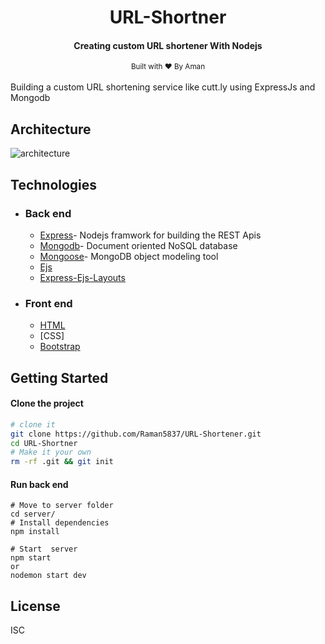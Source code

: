 <h1 align="center">
  URL-Shortner
</h1>

<h4 align="center">Creating custom URL shortener With Nodejs</h4>
<div align="center">
  <sub>Built with ❤︎ By Aman </sub>
</div>

</br>
Building a custom URL shortening service like cutt.ly using ExpressJs and Mongodb

## Architecture

<img src="sketch/architecture.png" alt="architecture" />

## Technologies

- ### Back end

  - [Express](https://expressjs.com/)- Nodejs framwork for building the REST Apis
  - [Mongodb](http://mongodb.com/)- Document oriented NoSQL database
  - [Mongoose](https://http://mongoosejs.com)- MongoDB object modeling tool
  - [Ejs](https://github.com/mde/ejs)
  - [Express-Ejs-Layouts](https://github.com/soarez/express-ejs-layouts)

- ### Front end

  - [HTML](https://html.com/)
  - [CSS]
  - [Bootstrap](https://getbootstrap.com/)

## Getting Started

#### Clone the project

```sh
# clone it
git clone https://github.com/Raman5837/URL-Shortener.git
cd URL-Shortner
# Make it your own
rm -rf .git && git init
```

#### Run back end

```
# Move to server folder
cd server/
# Install dependencies
npm install

# Start  server
npm start
or
nodemon start dev
```

## License

ISC
